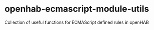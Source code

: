 # openhab-ecmascript-module-utils
Collection of useful functions for ECMAScript defined rules in openHAB
